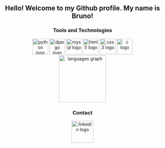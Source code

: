 <h2 align="center">Hello! Welcome to my Github profile. My name is Bruno!</h2>

<h3 align="center">Tools and Technologies</h3>

<div align="center">

  <img src="https://cdn.jsdelivr.net/gh/devicons/devicon/icons/python/python-original.svg" height="50" width="50" alt="python logo"/>
  <img src="https://cdn.jsdelivr.net/gh/devicons/devicon@latest/icons/django/django-plain.svg" height="50" width="50" alt="django logo"/>    
  <img src="https://cdn.jsdelivr.net/gh/devicons/devicon@latest/icons/mysql/mysql-original-wordmark.svg" height="50" width="50" alt="mysql logo"/>
  <img src="https://cdn.jsdelivr.net/gh/devicons/devicon@latest/icons/html5/html5-original-wordmark.svg" height="50" width="50" alt="html5 logo"/>
  <img src="https://cdn.jsdelivr.net/gh/devicons/devicon@latest/icons/css3/css3-original-wordmark.svg" height="50" width="50" alt="css3 logo"/>
  <img src="https://cdn.jsdelivr.net/gh/devicons/devicon@latest/icons/c/c-original.svg" height="50" width="50" alt="c logo" />
          
</div>


<div align="center">
  <img src="https://github-readme-stats.vercel.app/api/top-langs?username=brunocoelhosi&locale=en&hide_title=false&layout=compact&card_width=320&langs_count=5&theme=dracula&hide_border=false&order=2" height="150" alt="languages graph"  />
</div>

<h3 align="center">Contact</h3>

<div align="center">
  <a href="https://www.linkedin.com/in/bruno-coelho-13009a207" target="_blank"><img src="https://cdn.jsdelivr.net/gh/devicons/devicon@latest/icons/linkedin/linkedin-original-wordmark.svg" width="70" height="70" alt="linkedin logo"/></a>
</div>

